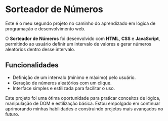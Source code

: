 <h1>Sorteador de Números</h1>

<p>Este é o meu segundo projeto no caminho do aprendizado em lógica de programação e desenvolvimento web.</p>

<p>
  O <strong>Sorteador de Números</strong> foi desenvolvido com <strong>HTML</strong>, <strong>CSS</strong> e <strong>JavaScript</strong>, 
  permitindo ao usuário definir um intervalo de valores e gerar números aleatórios dentro desse intervalo.
</p>

<h2>Funcionalidades</h2>
<ul>
  <li>Definição de um intervalo (mínimo e máximo) pelo usuário.</li>
  <li>Geração de números aleatórios com um clique.</li>
  <li>Interface simples e estilizada para facilitar o uso.</li>
</ul>

<p>
  Este projeto foi uma ótima oportunidade para praticar conceitos de lógica, manipulação de DOM e estilização básica. 
  Estou empolgado em continuar aprimorando minhas habilidades e construindo projetos mais avançados no futuro.
</p>
